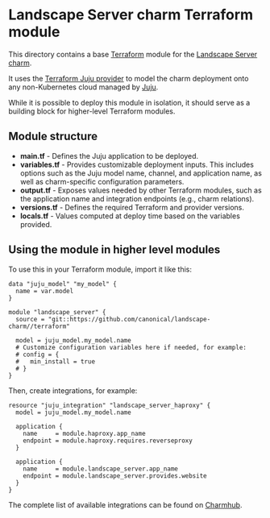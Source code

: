 # Landscape Server charm Terraform module

This directory contains a base [Terraform][Terraform] module for the [Landscape Server charm][Landscape Server charm].

It uses the [Terraform Juju provider][Terraform Juju provider] to model the charm deployment onto any non-Kubernetes cloud managed by [Juju][Juju].

While it is possible to deploy this module in isolation, it should serve as a building block for higher-level Terraform modules.

## Module structure

- **main.tf** - Defines the Juju application to be deployed.
- **variables.tf** - Provides customizable deployment inputs. This includes options such as the Juju model name, channel, and application name, as well as charm-specific configuration parameters.
- **output.tf** - Exposes values needed by other Terraform modules, such as the application name and integration endpoints (e.g., charm relations).
- **versions.tf** - Defines the required Terraform and provider versions.
- **locals.tf** - Values computed at deploy time based on the variables provided.

## Using the module in higher level modules

To use this in your Terraform module, import it like this:

```hcl
data "juju_model" "my_model" {
  name = var.model
}

module "landscape_server" {
  source = "git::https://github.com/canonical/landscape-charm//terraform"

  model = juju_model.my_model.name
  # Customize configuration variables here if needed, for example:
  # config = {
  #   min_install = true
  # }
}
```

Then, create integrations, for example:

```hcl
resource "juju_integration" "landscape_server_haproxy" {
  model = juju_model.my_model.name

  application {
    name     = module.haproxy.app_name
    endpoint = module.haproxy.requires.reverseproxy
  }

  application {
    name     = module.landscape_server.app_name
    endpoint = module.landscape_server.provides.website
  }
}
```

The complete list of available integrations can be found on [Charmhub][integrations].

[Landscape Server charm]: https://charmhub.io/landscape-server?channel=latest-stable/edge
[Integrations]: https://charmhub.io/landscape-server/integrations?channel=latest-stable/edge
[Juju]: https://juju.is
[Terraform]: https://developer.hashicorp.com/terraform
[Terraform Juju provider]: https://registry.terraform.io/providers/juju/juju/latest
